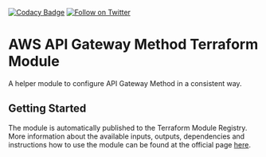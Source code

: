 [![Codacy Badge](https://api.codacy.com/project/badge/Grade/2241ba5cd56d4c62bc7f32c7ac775c7d)](https://www.codacy.com/app/OpenDevSecOps/terraform-aws-apigateway-method?utm_source=github.com&amp;utm_medium=referral&amp;utm_content=opendevsecops/terraform-aws-apigateway-method&amp;utm_campaign=Badge_Grade)
[![Follow on Twitter](https://img.shields.io/twitter/follow/opendevsecops.svg?logo=twitter)](https://twitter.com/opendevsecops)

# AWS API Gateway Method Terraform Module

A helper module to configure API Gateway Method in a consistent way.

## Getting Started

The module is automatically published to the Terraform Module Registry. More information about the available inputs, outputs, dependencies and instructions how to use the module can be found at the official page [here](https://registry.terraform.io/modules/opendevsecops/apigateway-method).
